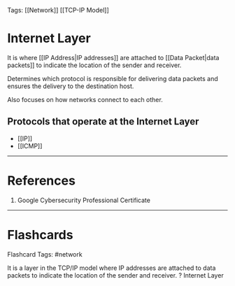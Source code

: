Tags: [[Network]] [[TCP-IP Model]]
# Internet Layer

It is where [[IP Address|IP addresses]] are attached to [[Data Packet|data packets]] to indicate the location of the sender and receiver.

Determines which protocol is responsible for delivering data packets and ensures the delivery to the destination host.

Also focuses on how networks connect to each other.

## Protocols that operate at the Internet Layer

- [[IP]]
- [[ICMP]]

---
# References

1. Google Cybersecurity Professional Certificate

---
# Flashcards

Flashcard Tags: #network 

It is a layer in the TCP/IP model where IP addresses are attached to data packets to indicate the location of the sender and receiver.
?
Internet Layer
<!--SR:!2024-05-05,1,190-->